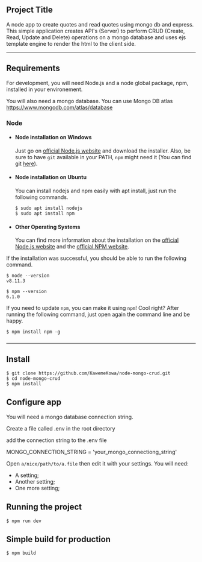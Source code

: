 ## Project Title

A node app to create quotes and read quotes using mongo db and express. This simple application creates API's (Server) to perform CRUD (Create, Read, Update and Delete) operations on a mongo database and uses ejs template engine to render the html to the client side.

---
## Requirements

For development, you will need Node.js and a node global package, npm, installed in your environement.

You will also need a mongo database. You can use Mongo DB atlas https://www.mongodb.com/atlas/database

### Node
- #### Node installation on Windows

  Just go on [official Node.js website](https://nodejs.org/) and download the installer.
Also, be sure to have `git` available in your PATH, `npm` might need it (You can find git [here](https://git-scm.com/)).

- #### Node installation on Ubuntu

  You can install nodejs and npm easily with apt install, just run the following commands.

      $ sudo apt install nodejs
      $ sudo apt install npm

- #### Other Operating Systems
  You can find more information about the installation on the [official Node.js website](https://nodejs.org/) and the [official NPM website](https://npmjs.org/).

If the installation was successful, you should be able to run the following command.

    $ node --version
    v8.11.3

    $ npm --version
    6.1.0

If you need to update `npm`, you can make it using `npm`! Cool right? After running the following command, just open again the command line and be happy.

    $ npm install npm -g

###


---

## Install

    $ git clone https://github.com/KawemeKowa/node-mongo-crud.git
    $ cd node-mongo-crud
    $ npm install

## Configure app
You will need a mongo database connection string.

Create a file called .env in the root directory

add the connection string to the .env file

MONGO_CONNECTION_STRING = 'your_mongo_connectiong_string'

Open `a/nice/path/to/a.file` then edit it with your settings. You will need:

- A setting;
- Another setting;
- One more setting;

## Running the project

    $ npm run dev

## Simple build for production

    $ npm build
